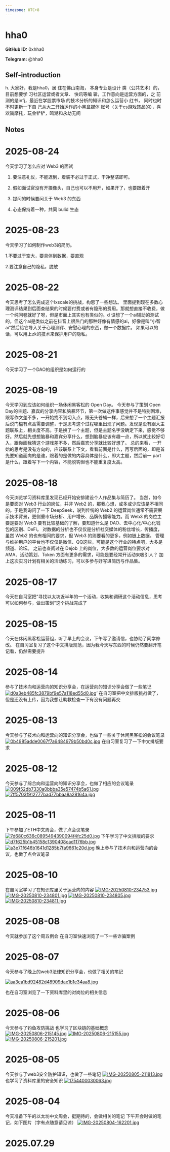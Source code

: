 ```yaml
---
timezone: UTC+8
---
```


# hha0

**GitHub ID:** 0xhha0

**Telegram:** @hha0

## Self-introduction

h. 大家好，我是hha0，居 住在佛山南海， 本身专业是设计 类（公共艺术）的，目前想要学 习社区运营或者文章、 快讯等编 辑，工作意向是运营方面的，之 前测的是infj，最近在学股票市场 的技术分析的知识和怎么运营小 红书， 同时也时不时更新一下自 己从大二开始运作的小黑盒媒体 账号（关于cs游戏饰品的），喜 欢骑摩托，玩金铲铲，鸣潮和永劫无间

## Notes

<!-- Content_START -->

# 2025-08-24
<!-- DAILY_CHECKIN_2025-08-24_START -->
今天学习了怎么应对 Web3 的面试

1.  要注意礼仪，不能迟到，着装不必过于正式，干净整洁即可。
    
2.  假如面试官没有开摄像头，自己也可以不用开，如果开了，也要跟着开
    
3.  提问的时候要问关于 Web3 的东西
    
4.  心态保持着一种，共同 bulid 生态
<!-- DAILY_CHECKIN_2025-08-24_END -->


# 2025-08-23
<!-- DAILY_CHECKIN_2025-08-23_START -->
今天学习了如何制作web3的简历。

1.不要过于空大，要具体到数据，要直观

2.要注意自己的隐私，脱敏
<!-- DAILY_CHECKIN_2025-08-23_END -->


# 2025-08-22
<!-- DAILY_CHECKIN_2025-08-22_START -->
今天思考了怎么完成这个lxscale的挑战，构思了一些想法。
里面提到现在多数心理测评结果到后面查结果的时候要付费或者有隐形的费用。那就想直接不收费，做一个纯问卷就好了呀，但是市面上其实也有类似的。d
设想了一个ai辅助的测试的，但这个ai是类似之前在抖音上很热门的那种好像有情感的ai，好像是叫“小智ai”然后给它导入关于心理测评、安慰心理的东西，做一个数据库。
如果可以的话，可以用上zk的技术来保护用户的隐私。
<!-- DAILY_CHECKIN_2025-08-22_END -->

# 2025-08-21

今天学习了一个DAO的组织是如何运行的

# 2025-08-19

今天学习到应该如何组织一场休闲黑客松的 Open Day。
今天参与了策划 Open Day的主题、嘉宾的分享内容和脑暴环节，第一次做这件事感觉并不是特别困难，跟写作文差不多，一开始找不到切入点，跟无头苍蝇一样，后来想了一个主题汇报后说门槛有点高需要调整，于是思考这个过程哪里出现了问题。发现是没有跟大主题联系上，相关度不高。于是换了一个主题，但是主题名字没确定下来，感觉不够好。然后就先想想脑暴和嘉宾分享什么，想到脑暴应该有趣一点，所以就比较好切入，跟你画我猜这个游戏差不多，然后嘉宾分享就比较好想了。
总的来看，一开始的思考是没有方向的，应该联系上下文，看看前面是什么，再写后面的，即是首先要知道面向的是谁，跟着的是做的内容具体是什么，即大主题，然后前一 part 是什么，跟着写下一个内容，不能脱钩但也不能重复度太高。

# 2025-08-18

今天浏览学习资料库里发现已经开始安排建设个人作品集与简历了。
  当然，如今是要面对 Web3 行业的岗位，并非 Web2 的，那我心想，或多或少应该是不相同的。于是我询问了一下 DeepSeek，说到传统的 Web2 的运营岗位通常不需要展示技术背景，更侧重市场分析、用户增长、品牌传播等能力。而 Web3 的岗位主要是要对 Web3 要有比较基础的了解，要知道什么是 DAO、去中心化/中心化钱包的区别、DeFi。
  对数据的分析也不仅仅是分析社交媒体的粉丝增长，传播度，虽然 Web2 的也有相同的要求，但 Web3 的则要看的更多，例如链上数据。
  管理与维护用户的平台也不仅仅是微信、QQ这些，可能是这个行业的特点吧，大多是频道、论坛。
  之前也查阅过在 Dejob 上的岗位，大多数的运营岗位要求对 AMA、活动策划、Token 方面有更多的需求，可能是要经常开活动来吸引人？
  加上这次实习计划有相关的活动练习，可以多参与好写进简历与作品集。

# 2025-08-17

今天在自习室把“寻找以太坊近半年的一个活动，收集和调研这个活动信息，思考可以如何参与，做出策划”这个挑战完成了

# 2025-08-15

今天在休闲黑客松运营组，听了早上的会议，下午写了邀请信，也协助了同学修改。
在自习室复习了这个中文排版规范，因为我今天写东西的时候仍然要翻开笔记看，仍然需要提升

# 2025-08-14

参与了技术向和运营向的知识分享会，在运营向的知识分享会做了一些笔记
[![d0a3eb485fc3879bf9e57a118ed55d0.jpg](https://i.postimg.cc/T3m528B4/d0a3eb485fc3879bf9e57a118ed55d0.jpg)](https://postimg.cc/pmWLkSWf)‘
在自习室把中文排版挑战做了，但是还没有上传，因为我想让助教检查一下有没有问题再交

# 2025-08-13

今天参与了技术向和运营向的知识分享会，也做了一些关于休闲黑客松的会议笔录
[![0b4985adde0067f7a6484979b50bd0c.jpg](https://i.postimg.cc/s2sCKMC4/0b4985adde0067f7a6484979b50bd0c.jpg)](https://postimg.cc/9D8kQFMD)
在自习室复习了一下中文排版要求

# 2025-08-12

今天参与了综合向和运营向的知识分享会，也做了相应的会议笔录
[![009f52db7330a0bbba35e57474b5a61.jpg](https://i.postimg.cc/KzNLpGvM/009f52db7330a0bbba35e57474b5a61.jpg)](https://postimg.cc/HcrVVCMY)
[![7ff5703f912777bad77bbaa8a28164a.jpg](https://i.postimg.cc/4xR8jJV1/7ff5703f912777bad77bbaa8a28164a.jpg)](https://postimg.cc/tYDtxGr1)

# 2025-08-11

下午参加了ETH中文周会，做了点会议笔录
[![7d680c636c0895494390094f4fc25d0.jpg](https://i.postimg.cc/Kj8HXWs9/7d680c636c0895494390094f4fc25d0.jpg)](https://postimg.cc/LYGTLxSf)
下午学习了中文排版的要求
[![d7f625b1b45158c1390408cad1176bb.jpg](https://i.postimg.cc/8zYSn7y2/d7f625b1b45158c1390408cad1176bb.jpg)](https://postimg.cc/18D2831B)
[![a3e71f646b1641d1285b7fa9661c20d.jpg](https://i.postimg.cc/m22WLYKx/a3e71f646b1641d1285b7fa9661c20d.jpg)](https://postimg.cc/jC9Fv7sv)
晚上参与了技术向和运营向的会议，也做了点会议笔录

# 2025-08-10

在自习室学习了在知识库里关于运营向的内容
[![IMG-20250810-234753.jpg](https://i.postimg.cc/MpVBFk3Z/IMG-20250810-234753.jpg)](https://postimg.cc/Yv2jvPwT)
[![IMG-20250810-234801.jpg](https://i.postimg.cc/G3kfH0YT/IMG-20250810-234801.jpg)](https://postimg.cc/Sjxdvvgm)
[![IMG-20250810-234805.jpg](https://i.postimg.cc/MHMKm6Sw/IMG-20250810-234805.jpg)](https://postimg.cc/4HGgJTy2)
[![IMG-20250810-234811.jpg](https://i.postimg.cc/jdxHt0Sg/IMG-20250810-234811.jpg)](https://postimg.cc/F16dV6c3)

# 2025-08-08

今天就参加了这个周五例会
在自习室快速浏览了一下一些诈骗案例

# 2025-08-07

今天参与了晚上的web3法律知识分享会，也做了相关的笔记

[![aa3ea1bd92482d48909dae1b1e34aa8.jpg](https://i.postimg.cc/JnYM7Pw9/aa3ea1bd92482d48909dae1b1e34aa8.jpg)](https://postimg.cc/MMBhd0pD)

也在自习室浏览了一下资料库里的对岗位的相关信息

# 2025-08-06

今天参与了钓鱼攻防挑战
也学习了区块链的基础概念
[![IMG-20250806-215145.jpg](https://i.postimg.cc/CM3vFfJr/IMG-20250806-215145.jpg)](https://postimg.cc/K457fj6t)
[![IMG-20250806-215155.jpg](https://i.postimg.cc/FFd2P8D6/IMG-20250806-215155.jpg)](https://postimg.cc/yWKQxQqh)
[![IMG-20250806-215201.jpg](https://i.postimg.cc/Jn99VYGP/IMG-20250806-215201.jpg)](https://postimg.cc/N9kNR48H)

# 2025-08-05

今天参与了web3安全防护知识，也做了一些笔记
[![IMG-20250805-211813.jpg](https://i.postimg.cc/bNsTD5SY/IMG-20250805-211813.jpg)](https://postimg.cc/zVYW40k4)
也学习了资料库里的安全知识
[![1754400030063.jpg](https://i.postimg.cc/Rh0TTsPR/1754400030063.jpg)](https://postimg.cc/tZLPq5GZ)

# 2025-08-04

今天准备下午的以太坊中文周会，挺期待的，会做相关的笔记
下午开会时做的笔记，如下图片（字有点随意请见谅）
[![IMG-20250804-162201.jpg](https://i.postimg.cc/pL3bt7BB/IMG-20250804-162201.jpg)](https://postimg.cc/VJ9HqKpS)

# 2025.07.29


<!-- Content_END -->
